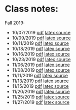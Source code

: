 # Class notes:

Fall 2019:

- 10/07/2019  [pdf](notes_10-07-2019.pdf) [latex source](notes_10-07-2019.tex)
- 10/09/2019  [pdf](notes_10-09-2019.pdf) [latex source](notes_10-09-2019.tex)
- 10/11/2019  [pdf](notes_10-11-2019.pdf) [latex source](notes_10-11-2019.tex)
- 10/18/2019  [pdf](notes_10-18-2019.pdf) [latex source](notes_10-18-2019.tex)
- 10/16/2019  [pdf](notes_10-16-2019.pdf) [latex source](notes_10-16-2019.tex)
- 10/23/2019  [pdf](notes_10-23-2019.pdf) [latex source](notes_10-23-2019.tex)
- 11/06/2019  [pdf](notes_11-06-2019.pdf) [latex source](notes_11-06-2019.tex)
- 11/08/2019  [pdf](notes_11-08-2019.pdf) [latex source](notes_11-08-2019.tex)
- 11/11/2019  [pdf](notes_11-11-2019.pdf) [latex source](notes_11-11-2019.tex)
- 11/13/2019  [pdf](notes_11-13-2019.pdf) [latex source](notes_11-13-2019.tex)
- 11/15/2019  [pdf](notes_11-15-2019.pdf) [latex source](notes_11-15-2019.tex)
- 11/20/2019  [pdf](notes_11-20-2019.pdf) [latex source](notes_11-20-2019.tex)
- 11/25/2019  [pdf](notes_11-25-2019.pdf) [latex source](notes_11-25-2019.tex)
- 11/27/2019  [pdf](notes_11-27-2019.pdf) [latex source](notes_11-27-2019.tex)

